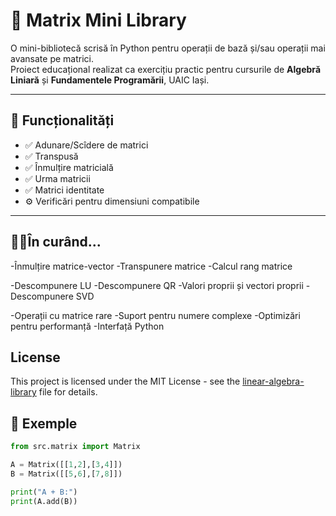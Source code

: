 # 🧮 Matrix Mini Library

O mini-bibliotecă scrisă în Python pentru operații de bază și/sau operații mai avansate pe matrici.  
Proiect educațional realizat ca exercițiu practic pentru cursurile de **Algebră Liniară** și **Fundamentele Programării**, UAIC Iași.

---

## 🚀 Funcționalități
- ✅ Adunare/Scîdere de matrici
- ✅ Transpusă
- ✅ Înmulțire matricială
- ✅ Urma matricii
- ✅ Matrici identitate
- ⚙️ Verificări pentru dimensiuni compatibile

---

## 😶‍🌫️În curând...
-Înmulțire matrice-vector
-Transpunere matrice
-Calcul rang matrice

-Descompunere LU
-Descompunere QR
-Valori proprii și vectori proprii
-Descompunere SVD

-Operații cu matrice rare
-Suport pentru numere complexe
-Optimizări pentru performanță
-Interfață Python

## License
This project is licensed under the MIT License - see the [linear-algebra-library](LICENSE) file for details.

## 🧠 Exemple
```python
from src.matrix import Matrix

A = Matrix([[1,2],[3,4]])
B = Matrix([[5,6],[7,8]])

print("A + B:")
print(A.add(B))


